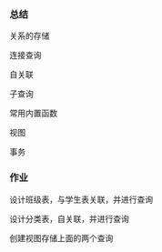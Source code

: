 ### 总结
关系的存储

连接查询

自关联

子查询

常用内置函数

视图

事务

### 作业
设计班级表，与学生表关联，并进行查询

设计分类表，自关联，并进行查询

创建视图存储上面的两个查询
